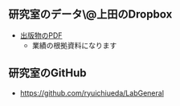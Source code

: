<h2>研究室のデータ\@上田のDropbox</h2>
<ul>
 	<li><a href="https://www.dropbox.com/sh/3n0id6ieh20o4qe/AADPE9-kjvwZcCsaVBEzv4sYa?dl=0" target="_blank">出版物のPDF</a>
<ul>
 	<li>業績の根拠資料になります</li>
</ul>
</li>
</ul>
<h2>研究室のGitHub</h2>
<ul>
 	<li><a href="https://github.com/ryuichiueda/LabGeneral" target="_blank">https://github.com/ryuichiueda/LabGeneral</a></li>
</ul>
